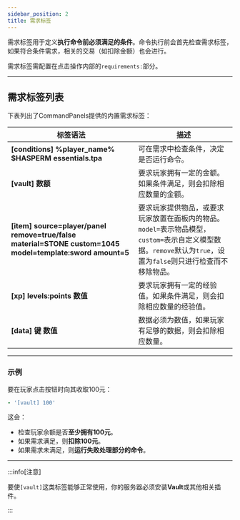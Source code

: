 ```yaml
---
sidebar_position: 2
title: 需求标签
---
```


需求标签用于定义**执行命令前必须满足的条件**。命令执行前会首先检查需求标签，如果符合条件需求，相关的交易（如扣除金额）也会进行。

需求标签需配置在点击操作内部的`requirements:`部分。

------

## 需求标签列表

下表列出了CommandPanels提供的内置需求标签：

| 标签语法                                                                                                      | 描述                                                                                                  |
|-----------------------------------------------------------------------------------------------------------|-----------------------------------------------------------------------------------------------------|
| **[conditions] %player_name% $HASPERM essentials.tpa**                                                    | 可在需求中检查条件，决定是否运行命令。                                                                                 |
| **[vault] 数额**                                                                                            | 要求玩家拥有一定的金额。如果条件满足，则会扣除相应数量的金额。                                                                     |
| **[item] source=player/panel remove=true/false material=STONE custom=1045 model=template:sword amount=5** | 要求玩家提供物品，或要求玩家放置在面板内的物品。`model=`表示物品模型，`custom=`表示自定义模型数据。`remove`默认为`true`，设置为`false`则只进行检查而不移除物品。 |
| **[xp] levels:points 数值**                                                                                 | 要求玩家拥有一定的经验值。如果条件满足，则会扣除相应数量的经验值。                                                                   |
| **[data] 键 数值**                                                                                           | 数据必须为数值，如果玩家有足够的数据，则会扣除相应数量。                                                                        |

------

### 示例

要在玩家点击按钮时向其收取100元：

```yaml
- '[vault] 100'
```

这会：

- 检查玩家余额是否**至少拥有100元**。
- 如果需求满足，则**扣除100元**。
- 如果需求未满足，则**运行失败处理部分的命令**。

------

:::info[注意]

要使`[vault]`这类标签能够正常使用，你的服务器必须安装**Vault**或其他相关插件。

:::
